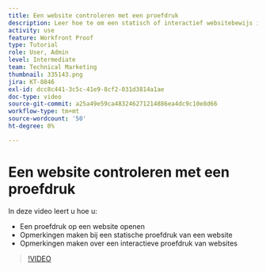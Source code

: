 ```yaml
---
title: Een website controleren met een proefdruk
description: Leer hoe te om een statisch of interactief websitebewijs in  [!DNL  Workfront]  te openen en commentaren te maken.
activity: use
feature: Workfront Proof
type: Tutorial
role: User, Admin
level: Intermediate
team: Technical Marketing
thumbnail: 335143.png
jira: KT-8846
exl-id: dcc8c441-3c5c-41e9-8cf2-031d3814a1ae
doc-type: video
source-git-commit: a25a49e59ca483246271214886ea4dc9c10e8d66
workflow-type: tm+mt
source-wordcount: '50'
ht-degree: 0%

---
```


# Een website controleren met een proefdruk

In deze video leert u hoe u:

* Een proefdruk op een website openen
* Opmerkingen maken bij een statische proefdruk van een website
* Opmerkingen maken over een interactieve proefdruk van websites

>[!VIDEO](https://video.tv.adobe.com/v/335143/?quality=12&learn=on)

<!--
## Learn more
* Review an interactive proof
* Review a static proof
-->
